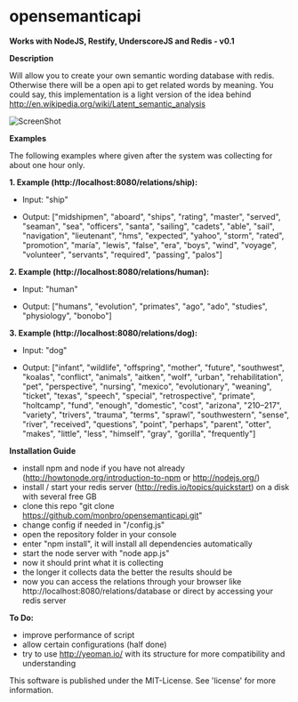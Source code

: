 opensemanticapi
===============

**Works with NodeJS, Restify, UnderscoreJS and Redis - v0.1**

**Description**

Will allow you to create your own semantic wording database with redis. Otherwise there will be a open api to get related words by meaning. You could say, this implementation is a light version of the idea behind http://en.wikipedia.org/wiki/Latent_semantic_analysis

![ScreenShot](https://raw.github.com/monbro/opensemanticapi/master/infographic.png)

**Examples**

The following examples where given after the system was collecting for about one hour only.

**1. Example (http://localhost:8080/relations/ship):**

* Input: "ship"

* Output: ["midshipmen", "aboard", "ships", "rating", "master", "served", "seaman", "sea", "officers", "santa", "sailing", "cadets", "able", "sail", "navigation", "lieutenant", "hms", "expected", "yahoo", "storm", "rated", "promotion", "maría", "lewis", "false", "era", "boys", "wind", "voyage", "volunteer", "servants", "required", "passing", "palos"]

**2. Example (http://localhost:8080/relations/human):**

* Input: "human"

* Output: ["humans", "evolution", "primates", "ago", "ado", "studies", "physiology", "bonobo"]

**3. Example (http://localhost:8080/relations/dog):**

* Input: "dog"

* Output: ["infant", "wildlife", "offspring", "mother", "future", "southwest", "koalas", "conflict", "animals", "aitken", "wolf", "urban", "rehabilitation", "pet", "perspective", "nursing", "mexico", "evolutionary", "weaning", "ticket", "texas", "speech", "special", "retrospective", "primate", "holtcamp", "fund", "enough", "domestic", "cost", "arizona", "210–217", "variety", "trivers", "trauma", "terms", "sprawl", "southwestern", "sense", "river", "received", "questions", "point", "perhaps", "parent", "otter", "makes", "little", "less", "himself", "gray", "gorilla", "frequently"]

**Installation Guide**

* install npm and node if you have not already (http://howtonode.org/introduction-to-npm or http://nodejs.org/)
* install / start your redis server (http://redis.io/topics/quickstart) on a disk with several free GB
* clone this repo "git clone https://github.com/monbro/opensemanticapi.git"
* change config if needed in "/config.js"
* open the repository folder in your console
* enter "npm install", it will install all dependencies automatically
* start the node server with "node app.js"
* now it should print what it is collecting
* the longer it collects data the better the results should be
* now you can access the relations through your browser like http://localhost:8080/relations/database or direct by accessing your redis server

**To Do:**

* improve performance of script
* allow certain configurations (half done)
* try to use http://yeoman.io/ with its structure for more compatibility and understanding

This software is published under the MIT-License. See 'license' for more information.
